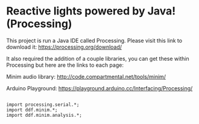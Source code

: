 <h1> Reactive lights powered by Java! (Processing)</h1>

This project is run a Java IDE called Processing. Please visit this link to download it:
https://processing.org/download/

It also required the addition of a couple libraries, you can get these within Processing but here are the links to each page: 

Minim audio library: http://code.compartmental.net/tools/minim/
    
Arduino Playground: https://playground.arduino.cc/Interfacing/Processing/



<p style="font-size: 13px;
    font-family: Consolas;
    line-height: 1.30769231;
    background-color: #e2e2e2;
    overflow: auto;">
    
    import processing.serial.*;
    import ddf.minim.*;
    import ddf.minim.analysis.*;
</p>
